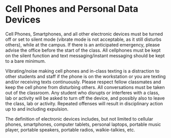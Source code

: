 # Cell Phones and Personal Data Devices
Cell Phones, Smartphones, and all other electronic devices must be turned off or set to silent mode (vibrate mode is not acceptable, as it still disturbs others), while at the campus. If there is an anticipated emergency, please advise the office before the start of the class. All cellphones must be kept on the silent function and text messaging/instant messaging should be kept to a bare minimum.

Vibrating/noise making cell phones and in-class texting is a distraction to other students and staff if the phone is on the workstation or you are texting and/or receiving texts continuously. Please respect fellow classmates and keep the cell phone from disturbing others. All conversations must be taken out of the classroom. Any student who disrupts or interferes with a class, lab or activity will be asked to turn off the device, and possibly also to leave the class, lab or activity. Repeated offenses will result in disciplinary action up to and including expulsion.

The definition of electronic devices includes, but not limited to cellular phones, smartphones, computer tablets, personal laptops, portable music player, portable speakers, portable radios, walkie-talkies, etc.